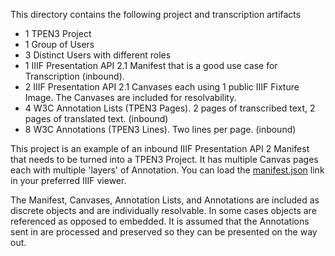 This directory contains the following project and transcription artifacts

- 1 TPEN3 Project
- 1 Group of Users
- 3 Distinct Users with different roles
- 1 IIIF Presentation API 2.1 Manifest that is a good use case for Transcription (inbound).
- 2 IIIF Presentation API 2.1 Canvases each using 1 public IIIF Fixture Image.  The Canvases are included for resolvability.  
- 4 W3C Annotation Lists (TPEN3 Pages).  2 pages of transcribed text, 2 pages of translated text. (inbound)
- 8 W3C Annotations (TPEN3 Lines).  Two lines per page. (inbound)

This project is an example of an inbound IIIF Presentation API 2 Manifest that needs to be turned into a TPEN3 Project. It has multiple Canvas pages each with multiple 'layers' of Annotation. You can load the [manifest.json](https://tpen-project-examples.habesoftware.app/transcription-project-v2/manifest.json) link in your preferred IIIF viewer.

The Manifest, Canvases, Annotation Lists, and Annotations are included as discrete objects and are individually resolvable.  In some cases objects are referenced as opposed to embedded. It is assumed that the Annotations sent in are processed and preserved so they can be presented on the way out.
  
